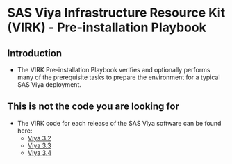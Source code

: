 # SAS Viya Infrastructure Resource Kit (VIRK) - Pre-installation Playbook

## Introduction
* The VIRK Pre-installation Playbook verifies and optionally performs many of the prerequisite tasks to prepare the environment for a typical SAS Viya deployment.

## This is not the code you are looking for
* The VIRK code for each release of the SAS Viya software can be found here:
  * [Viya 3.2](https://github.com/sassoftware/virk/tree/viya-3.2)
  * [Viya 3.3](https://github.com/sassoftware/virk/tree/viya-3.3)
  * [Viya 3.4](https://github.com/sassoftware/virk/tree/viya-3.4)
